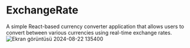 # ExchangeRate
A simple React-based currency converter application that allows users to convert between various currencies using real-time exchange rates.
![Ekran görüntüsü 2024-08-22 135400](https://github.com/user-attachments/assets/5ea92622-c248-4876-8784-9a9496eca0c9)
